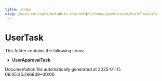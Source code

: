 ```yaml
---
title: index
slug: /main-concepts/metadata-standard/schemas/governance/workflows/elements/nodes/usertask
---
```


# UserTask

This folder contains the following items:

- [**UserApprovalTask**](/main-concepts/metadata-standard/schemas/governance/workflows/elements/nodes/usertask/userapprovaltask)


Documentation file automatically generated at 2025-01-15 09:05:25.266839+00:00.
